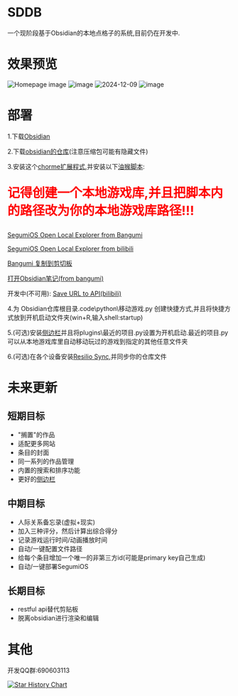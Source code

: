 # SDDB
一个现阶段基于Obsidian的本地点格子的系统,目前仍在开发中.

# 效果预览
![Homepage image](docs/static/img/Homepage.png)
![image](docs/static/img/image.png)
![2024-12-09](docs/static/img/2024-12-09_17_44_14.png)
![image](docs/static/img/image2.png)

# 部署
1.下载[Obsidian](https://obsidian.md/)

2.下载[obsidian的仓库](https://github.com/sedoruee/SegumiOS/releases)(注意压缩包可能有隐藏文件)

3.安装这个[chorme扩展程式](https://chromewebstore.google.com/detail/local-explorer-open-file/eokekhgpaakbkfkmjjcbffibkencdfkl),并安装以下[油猴脚本](https://chromewebstore.google.com/detail/%E7%AF%A1%E6%94%B9%E7%8C%B4/dhdgffkkebhmkfjojejmpbldmpobfkfo?hl=zh-CN):<p style="color:red; font-size: 2em;"><strong>记得创建一个本地游戏库,并且把脚本内的路径改为你的本地游戏库路径!!!</strong></p>

[SegumiOS Open Local Explorer from Bangumi](https://greasyfork.org/zh-TW/scripts/513641-segumios-open-local-explorer-from-bangumi)

[SegumiOS Open Local Explorer from bilibili](https://greasyfork.org/zh-TW/scripts/520221-segumios-open-local-explorer-from-bilibili)

[Bangumi 复制到剪切板](https://greasyfork.org/zh-TW/scripts/519761-bangumi-%E5%A4%8D%E5%88%B6%E5%88%B0%E5%89%AA%E5%88%87%E6%9D%BF)

[打开Obsidian笔记(from bangumi)](https://greasyfork.org/zh-TW/scripts/520223-%E6%89%93%E5%BC%80obsidian%E7%AC%94%E8%AE%B0-from-bangumi)

开发中(不可用):
[Save URL to API(bilibili) ](https://greasyfork.org/zh-TW/scripts/520222-save-url-to-api-bilibili)

4.为 Obsidian仓库根目录\.code\python\移动游戏.py 创建快捷方式,并且将快捷方式放到开机启动文件夹(win+R,输入shell:startup)

5.(可选)安装[侧边栏](https://github.com/sedoruee/Windows-Sidebar)并且将plugins\最近的项目.py设置为开机启动.最近的项目.py可以从本地游戏库里自动移动玩过的游戏到指定的其他任意文件夹

6.(可选)在各个设备安装[Resilio Sync](https://www.resilio.com/sync/),并同步你的仓库文件

# 未来更新
## 短期目标
- "搁置"的作品
- 适配更多网站
- 条目的封面
- 同一系列的作品管理
- 内置的搜索和排序功能
- 更好的[侧边栏](https://github.com/sedoruee/Windows-Sidebar)
## 中期目标
- 人际关系备忘录(虚拟+现实)
- 加入三种评分，然后计算出综合得分
- 记录游戏运行时间/动画播放时间
- 自动/一键配置文件路径
- 给每个条目增加一个唯一的非第三方id(可能是primary key自己生成)
- 自动/一键部署SegumiOS
## 长期目标
- restful api替代剪贴板
- 脱离obsidian进行渲染和编辑

# 其他
开发QQ群:690603113

[![Star History Chart](https://api.star-history.com/svg?repos=sedoruee/SegumiOS&type=Timeline)](https://star-history.com/#sedoruee/SegumiOS&Date)
